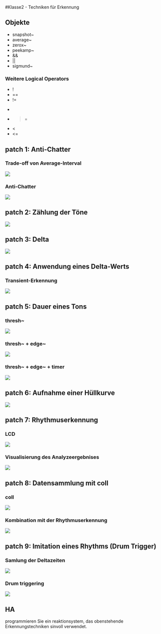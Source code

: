#Klasse2 - Techniken für Erkennung

## Objekte

- snapshot~
- average~ 
- zerox~ 
- peekamp~ 
- &&
- ||
- sigmund~

### Weitere Logical Operators

- !
- ==
- !=
- >
- >=
- <
- <=


## patch 1: Anti-Chatter

### Trade-off von Average-Interval
![](res/k2/img/compare.png)

### Anti-Chatter
 ![](res/k2/img/p1.png)

## patch 2: Zählung der Töne
 ![](res/k2/img/p2.png)
 

## patch 3: Delta
![](res/k2/img/p3.png)

## patch 4: Anwendung eines Delta-Werts

### Transient-Erkennung
 ![](res/k2/img/p4.png)

## patch 5: Dauer eines Tons

### thresh~
![](res/k2/img/env_thresh.png)

### thresh~ + edge~
![](res/k2/img/p5_1.png)

### thresh~ + edge~ + timer
![](res/k2/img/p5_2.png)

## patch 6: Aufnahme einer Hüllkurve
![](res/k2/img/p6.png)

## patch 7: Rhythmuserkennung
### LCD
![](res/k2/img/p7_1.png) 

### Visualisierung des Analyzeergebnises
![](res/k2/img/p7_2.png) 

## patch 8: Datensammlung mit coll

### coll
![](res/k2/img/p8_1.png)

### Kombination mit der Rhythmuserkennung
![](res/k2/img/p8_2.png)


## patch 9: Imitation eines Rhythms (Drum Trigger)
### Samlung der Deltazeiten
![](res/k2/img/p9_1.png)

### Drum triggering
![](res/k2/img/p9_2.png)


## HA
programmieren Sie ein reaktionsystem, das obenstehende Erkennungstechniken sinvoll verwendet.
